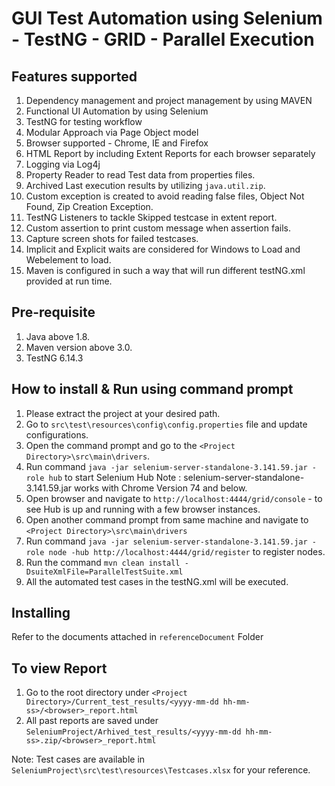 # GUI Test Automation using Selenium - TestNG - GRID - Parallel Execution

## Features supported
1. Dependency management and project management by using MAVEN
2. Functional UI Automation by using Selenium
3. TestNG for testing workflow
4. Modular Approach via Page Object model
5. Browser supported - Chrome, IE and Firefox
6. HTML Report by including Extent Reports for each browser separately
8. Logging via Log4j
9. Property Reader to read Test data from properties files.
10. Archived Last execution results by utilizing `java.util.zip`. 
11. Custom exception is created to avoid reading false files, Object Not Found, Zip Creation Exception.
12. TestNG Listeners to tackle Skipped testcase in extent report.
13. Custom assertion to print custom message when assertion fails.
14. Capture screen shots for failed testcases.
15. Implicit and Explicit waits are considered for Windows to Load and Webelement to load.
16. Maven is configured in such a way that will run different testNG.xml provided at run time.


## Pre-requisite
1. Java above 1.8.
2. Maven version above 3.0.
3. TestNG 6.14.3

## How to install & Run using command prompt
1. Please extract the project at your desired path.
2. Go to `src\test\resources\config\config.properties` file and update configurations. 
3. Open the command prompt and go to the `<Project Directory>\src\main\drivers`.
4. Run command `java -jar selenium-server-standalone-3.141.59.jar -role hub` to start Selenium Hub
Note : selenium-server-standalone-3.141.59.jar works with Chrome Version 74 and below.
5. Open browser and navigate to `http://localhost:4444/grid/console` - to see Hub is up and running with a few browser instances.
6. Open another command prompt from same machine and navigate to `<Project Directory>\src\main\drivers`
7. Run command `java -jar selenium-server-standalone-3.141.59.jar -role node -hub http://localhost:4444/grid/register` to register nodes. 
8. Run the command `mvn clean install -DsuiteXmlFile=ParallelTestSuite.xml`
9. All the automated test cases in the testNG.xml will be executed.

## Installing

Refer to the documents attached in `referenceDocument` Folder

		
## To view Report 
1. Go to the root directory under `<Project Directory>/Current_test_results/<yyyy-mm-dd hh-mm-ss>/<browser>_report.html`
2. All past reports are saved under `SeleniumProject/Arhived_test_results/<yyyy-mm-dd hh-mm-ss>.zip/<browser>_report.html` 


Note: Test cases are available in `SeleniumProject\src\test\resources\Testcases.xlsx` for your reference.